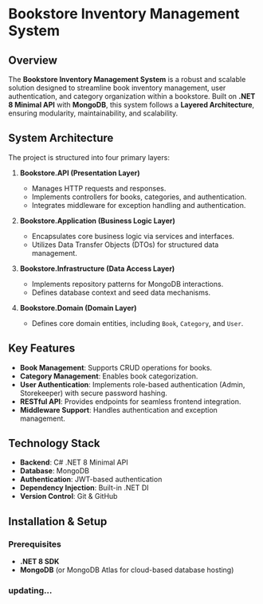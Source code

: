 # Bookstore Inventory Management System

## Overview
The **Bookstore Inventory Management System** is a robust and scalable solution designed to streamline book inventory management, user authentication, and category organization within a bookstore. Built on **.NET 8 Minimal API** with **MongoDB**, this system follows a **Layered Architecture**, ensuring modularity, maintainability, and scalability.

## System Architecture
The project is structured into four primary layers:

1. **Bookstore.API (Presentation Layer)**
   - Manages HTTP requests and responses.
   - Implements controllers for books, categories, and authentication.
   - Integrates middleware for exception handling and authentication.
   
2. **Bookstore.Application (Business Logic Layer)**
   - Encapsulates core business logic via services and interfaces.
   - Utilizes Data Transfer Objects (DTOs) for structured data management.
   
3. **Bookstore.Infrastructure (Data Access Layer)**
   - Implements repository patterns for MongoDB interactions.
   - Defines database context and seed data mechanisms.
   
4. **Bookstore.Domain (Domain Layer)**
   - Defines core domain entities, including `Book`, `Category`, and `User`.

## Key Features
- **Book Management**: Supports CRUD operations for books.
- **Category Management**: Enables book categorization.
- **User Authentication**: Implements role-based authentication (Admin, Storekeeper) with secure password hashing.
- **RESTful API**: Provides endpoints for seamless frontend integration.
- **Middleware Support**: Handles authentication and exception management.

## Technology Stack
- **Backend**: C# .NET 8 Minimal API
- **Database**: MongoDB
- **Authentication**: JWT-based authentication
- **Dependency Injection**: Built-in .NET DI
- **Version Control**: Git & GitHub

## Installation & Setup
### Prerequisites
- **.NET 8 SDK**
- **MongoDB** (or MongoDB Atlas for cloud-based database hosting)

### updating...
